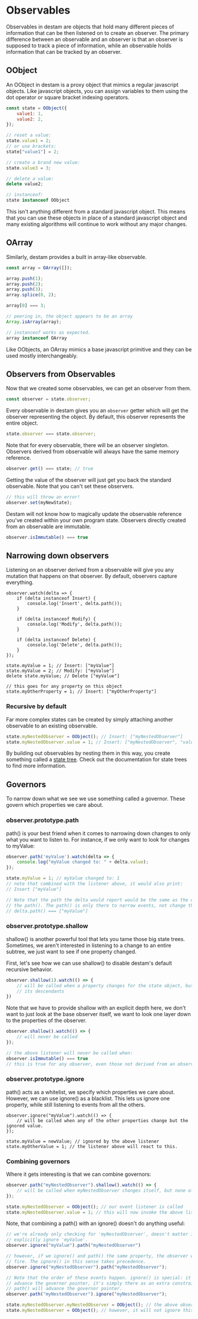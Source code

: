 # Observables

Observables in destam are objects that hold many different pieces of information
that can be then listened on to create an observer. The primary difference between
an observable and an observer is that an observer is supposed to track a piece
of information, while an observable holds information that can be tracked by an
observer.

## OObject
An OObject in destam is a proxy object that mimics a regular javascript objects.
Like javascript objects, you can assign variables to them using the dot operator
or square bracket indexing operators.
```js
const state = OObject({
	value1: 1,
	value2: 2,
});

// reset a value:
state.value1 = 2;
// or use brackets:
state["value1"] = 2;

// create a brand new value:
state.value3 = 3;

// delete a value:
delete value2;

// instanceof:
state instanceof OObject
```
This isn't anything different from a standard javascript object. This means that
you can use these objects in place of a standard javascript object and many
existing algorithms will continue to work without any major changes.

## OArray
Similarly, destam provides a built in array-like observable.
```js
const array = OArray([]);

array.push(1);
array.push(2);
array.push(3);
array.splice(0, 2);

array[0] === 3;

// peering in, the object appears to be an array
Array.isArray(array);

// instanceof works as expected.
array instanceof OArray
```
Like OObjects, an OArray mimics a base javascript primitive and they can be used
mostly interchangeably.

## Observers from Observables
Now that we created some observables, we can get an observer from them.
```js
const observer = state.observer;
```
Every observable in destam gives you an `observer` getter which will get the
observer representing the object. By default, this observer represents the entire
object.
```js
state.observer === state.observer;
```
Note that for every observable, there will be an observer singleton. Observers
derived from observable will always have the same memory reference.

```js
observer.get() === state; // true
```
Getting the value of the observer will just get you back the standard observable.
Note that you can't set these observers.
```js
// this will throw an error!
observer.set(myNewState);
```
Destam will not know how to magically update the observable reference you've created
within your own program state. Observers directly created from an observable are
immutable.
```js
observer.isImmutable() === true
```

## Narrowing down observers
Listening on an observer derived from a observable will give you any mutation that
happens on that observer. By default, observers capture everything.
```
observer.watch(delta => {
	if (delta instanceof Insert) {
		console.log('Insert', delta.path());
	}

	if (delta instanceof Modify) {
		console.log('Modify', delta.path());
	}

	if (delta instanceof Delete) {
		console.log('Delete', delta.path());
	}
});

state.myValue = 1; // Insert: ["myValue"]
state.myValue = 2; // Modify: ["myValue"]
delete state.myValue; // Delete ["myValue"]

// this goes for any property on this object
state.myOtherProperty = 1; // Insert: ["myOtherProperty"]
```
### Recursive by default
Far more complex states can be created by simply attaching another observable to
an existing observable.

```js
state.myNestedObserver = OObject(); // Insert: ["myNestedObserver"]
state.myNestedObserver.value = 1; // Insert: ["myNestedObserver", "value"]
```
By building out observables by nesting them in this way, you create something
called a [state tree](state-tree.md). Check out the documentation for state trees
to find more information.

## Governors
To narrow down what we see we use something called a governor. These govern which
properties we care about.

### observer.prototype.path
path() is your best friend when it comes to narrowing down changes to only what you
want to listen to. For instance, if we only want to look for changes to myValue:
```js
observer.path('myValue').watch(delta => {
	console.log("myValue changed to: " + delta.value);
});

state.myValue = 1; // myValue changed to: 1
// note that combined with the listener above, it would also print:
// Insert ["myValue"]

// Note that the path the delta would report would be the same as the one without
// the path(). The path() is only there to narrow events, not change their behavior.
// delta.path() === ["myValue"]
```

### observer.prototype.shallow
shallow() is another powerful tool that lets you tame those big state trees. Sometimes,
we aren't interested in listening to a change to an entire subtree, we just want to
see if one property changed.

First, let's see how we can use shallow() to disable destam's default recursive
behavior.

```js
observer.shallow(1).watch(() => {
	// will be called when a property changes for the state object, but none of
	// its descendants
})
```
Note that we have to provide shallow with an explicit depth here, we don't want
to just look at the base observer itself, we want to look one layer down to the
properties of the observer.
```js
observer.shallow().watch(() => {
	// will never be called
});

// the above listener will never be called when:
observer.isImmutable() === true
// this is true for any observer, even those not derived from an observable
```

### observer.prototype.ignore
path() acts as a whitelist, we specify which properties we care about. However,
we can use ignore() as a blacklist. This lets us ignore one property, while still
listening to events from all the others.
```
observer.ignore("myValue").watch(() => {
	// will be called when any of the other properties change but the ignored value.
});

state.myValue = newValue; // ignored by the above listener
state.myOtherValue = 1; // the listener above will react to this.
```

### Combining governors
Where it gets interesting is that we can combine governors:
```js
observer.path("myNestedObserver").shallow().watch(() => {
	// will be called when myNestedObserver changes itself, but none of its descendants.
});

state.myNestedObserver = OObject(); // our event listener is called
state.myNestedObserver.value = 1; // this will now invoke the above listener.
```

Note, that combining a path() with an ignore() doesn't do anything useful:
```js
// we're already only checking for 'myNestedObserver', doesn't matter if we
// explicitly ignore 'myValue'.
observer.ignore("myValue").path("myNestedObserver")

// however, if we ignore() and path() the same property, the observer will never
// fire. The ignore() in this sense takes precedence.
observer.ignore("myNestedObserver").path("myNestedObserver");

// Note that the order of these events happen. ignore() is special: it will not
// advance the governor pointer, it's simply there as an extra constraint. However,
// path() will advance the governor pointer.
observer.path("myNestedObserver").ignore("myNestedObserver");

state.myNestedObserver.myNestedObserver = OObject(); // the above observer will ignore this
state.myNestedObserver = OObject(); // however, it will not ignore this.
```
